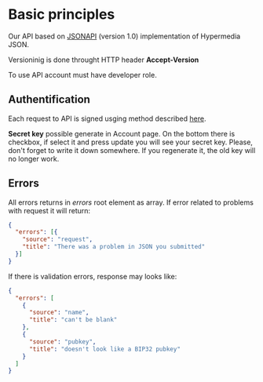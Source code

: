 # Basic principles
Our API based on [JSONAPI](http://jsonapi.org/) (version 1.0) implementation of Hypermedia JSON. 

Versioninig is done throught HTTP header **Accept-Version**

To use API account must have developer role.

## Authentification
Each request to API is signed usging method described [here]().

**Secret key** possible generate in Account page. On the bottom there is checkbox, if select it and press update you will see your secret key. Please, don't forget to write it down somewhere. If you regenerate it, the old key will no longer work.

## Errors
All errors returns in *errors* root element as array.
If error related to problems with request it will return:

```json
{
  "errors": [{
    "source": "request",
    "title": "There was a problem in JSON you submitted"
  }]
}
```

If there is validation errors, response may looks like:

```json
{
  "errors": [
    {
      "source": "name",
      "title": "can't be blank"
    },
    {
      "source": "pubkey",
      "title": "doesn't look like a BIP32 pubkey"
    }
  ]
}
```
